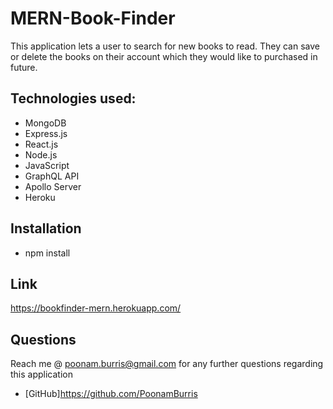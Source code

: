 # MERN-Book-Finder

This application lets a user to search for new books to read. They can save or delete the books on their account which they would like to purchased in future.

## Technologies used:

- MongoDB
- Express.js
- React.js
- Node.js
- JavaScript
- GraphQL API
- Apollo Server
- Heroku

## Installation

- npm install

## Link
https://bookfinder-mern.herokuapp.com/  

## Questions
  Reach me @ poonam.burris@gmail.com for any further questions regarding this application
  <br>
  - [GitHub]https://github.com/PoonamBurris
  
